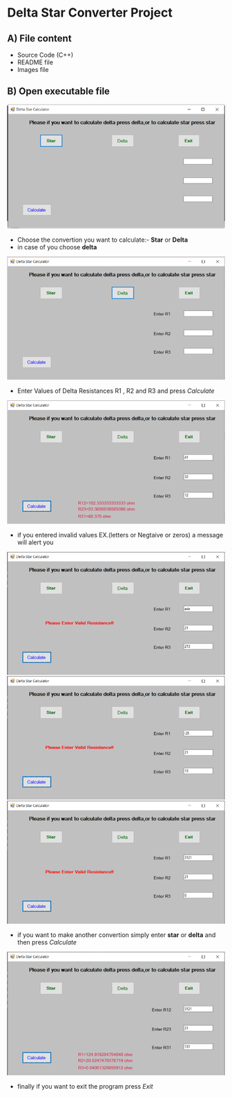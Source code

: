 # Delta Star Converter Project
## A) File content
* Source Code (C++)
* README file
* Images file

## B) Open executable file
<p text-align="center">
<img src="images/Screenshot 2021-09-29 015414.png"></p>

* Choose the convertion you want to calculate:- **Star** or **Delta**
* in case of you choose **delta**
<p text-align="center">
<img src="images/Screenshot 2021-09-29 021545.png"></p>

* Enter Values of Delta Resistances R1 , R2 and R3 and press _Calculate_
<p text-align="center">
<img src="images/Screenshot 2021-09-29 022117.png"></p>

* if you entered invalid values EX.(letters or Negtaive or zeros) a message will alert you
<p text-align="center">
<img src="images/Screenshot 2021-09-29 022400.png">
<img src="images/Screenshot 2021-09-29 022535.png">
<img src="images/Screenshot 2021-09-29 022624.png"></p>

* if you want to make another convertion simply enter **star** or **delta** and then press _Calculate_

<p text-align="center"><img src="images/Screenshot 2021-09-29 023119.png"></p>

* finally if you want to exit the program press _Exit_

